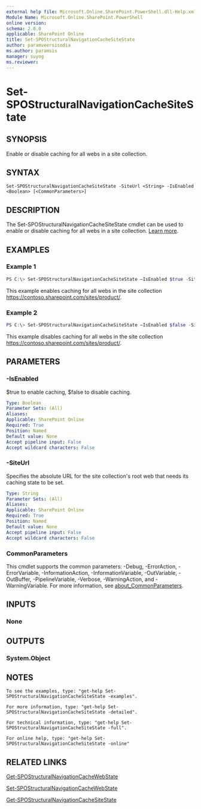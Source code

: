 ```yaml
---
external help file: Microsoft.Online.SharePoint.PowerShell.dll-Help.xml
Module Name: Microsoft.Online.SharePoint.PowerShell
online version:
schema: 2.0.0
applicable: SharePoint Online
title: Set-SPOStructuralNavigationCacheSiteState
author: paramveersisodia
ms.author: paramsis
manager: suyog
ms.reviewer:
---
```


# Set-SPOStructuralNavigationCacheSiteState

## SYNOPSIS
Enable or disable caching for all webs in a site collection. 

## SYNTAX

```
Set-SPOStructuralNavigationCacheSiteState -SiteUrl <String> -IsEnabled <Boolean> [<CommonParameters>]
```

## DESCRIPTION
The Set-SPOStructuralNavigationCacheSiteState cmdlet can be used to enable or disable caching for all webs in a site collection. [Learn more](https://support.office.com/article/structural-navigation-and-performance-f163053f-8eca-4b9c-b973-36b395093b43). 

## EXAMPLES

### Example 1
```powershell
PS C:\> Set-SPOStructuralNavigationCacheSiteState –IsEnabled $true -SiteUrl "https://contoso.sharepoint.com/sites/product/" 
```

This example enables caching for all webs in the site collection https://contoso.sharepoint.com/sites/product/. 

### Example 2
```powershell
PS C:\> Set-SPOStructuralNavigationCacheSiteState –IsEnabled $false -SiteUrl "https://contoso.sharepoint.com/sites/product/"  
```

This example disables caching for all webs in the site collection https://contoso.sharepoint.com/sites/product/. 

## PARAMETERS

### -IsEnabled
$true to enable caching, $false to disable caching. 

```yaml
Type: Boolean
Parameter Sets: (All)
Aliases:
Applicable: SharePoint Online
Required: True
Position: Named
Default value: None
Accept pipeline input: False
Accept wildcard characters: False
```

### -SiteUrl
Specifies the absolute URL for the site collection's root web that needs its caching state to be set. 

```yaml
Type: String
Parameter Sets: (All)
Aliases:
Applicable: SharePoint Online
Required: True
Position: Named
Default value: None
Accept pipeline input: False
Accept wildcard characters: False
```

### CommonParameters
This cmdlet supports the common parameters: -Debug, -ErrorAction, -ErrorVariable, -InformationAction, -InformationVariable, -OutVariable, -OutBuffer, -PipelineVariable, -Verbose, -WarningAction, and -WarningVariable. For more information, see [about_CommonParameters](http://go.microsoft.com/fwlink/?LinkID=113216).

## INPUTS

### None

## OUTPUTS

### System.Object
## NOTES
    To see the examples, type: "get-help Set-SPOStructuralNavigationCacheSiteState -examples". 

    For more information, type: "get-help Set-SPOStructuralNavigationCacheSiteState -detailed". 

    For technical information, type: "get-help Set-SPOStructuralNavigationCacheSiteState -full". 

    For online help, type: "get-help Set-SPOStructuralNavigationCacheSiteState -online" 

 
## RELATED LINKS
[Get-SPOStructuralNavigationCacheWebState](Get-SPOStructuralNavigationCacheWebState.md)

[Set-SPOStructuralNavigationCacheWebState](Set-SPOStructuralNavigationCacheWebState.md)

[Get-SPOStructuralNavigationCacheSiteState](Get-SPOStructuralNavigationCacheSiteState.md)
 
